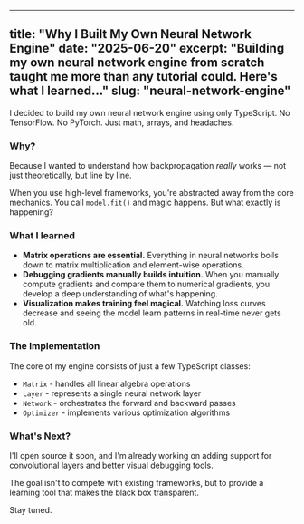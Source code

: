 
---
title: "Why I Built My Own Neural Network Engine"
date: "2025-06-20"
excerpt: "Building my own neural network engine from scratch taught me more than any tutorial could. Here's what I learned..."
slug: "neural-network-engine"
---

I decided to build my own neural network engine using only TypeScript. No TensorFlow. No PyTorch. Just math, arrays, and headaches.

### Why?

Because I wanted to understand how backpropagation *really* works — not just theoretically, but line by line.

When you use high-level frameworks, you're abstracted away from the core mechanics. You call `model.fit()` and magic happens. But what exactly is happening?

### What I learned

- **Matrix operations are essential.** Everything in neural networks boils down to matrix multiplication and element-wise operations.
- **Debugging gradients manually builds intuition.** When you manually compute gradients and compare them to numerical gradients, you develop a deep understanding of what's happening.
- **Visualization makes training feel magical.** Watching loss curves decrease and seeing the model learn patterns in real-time never gets old.

### The Implementation

The core of my engine consists of just a few TypeScript classes:

- `Matrix` - handles all linear algebra operations
- `Layer` - represents a single neural network layer
- `Network` - orchestrates the forward and backward passes
- `Optimizer` - implements various optimization algorithms

### What's Next?

I'll open source it soon, and I'm already working on adding support for convolutional layers and better visual debugging tools.

The goal isn't to compete with existing frameworks, but to provide a learning tool that makes the black box transparent.

Stay tuned.
